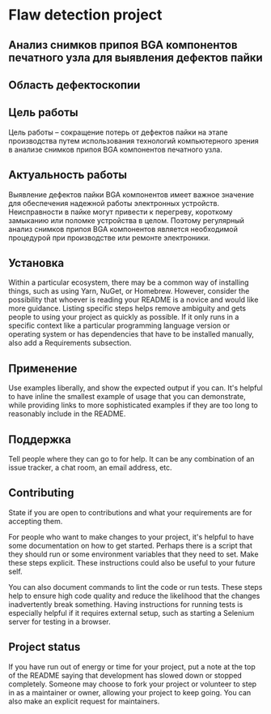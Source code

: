 # Flaw detection project

## Анализ снимков припоя BGA компонентов печатного узла для выявления дефектов пайки

## Область дефектоскопии


## Цель работы
Цель работы – сокращение потерь от дефектов пайки на этапе производства путем использования технологий компьютерного зрения в анализе снимков припоя BGA компонентов печатного узла.

## Актуальность работы
Выявление дефектов пайки BGA компонентов имеет важное значение для обеспечения надежной работы электронных устройств. Неисправности в пайке могут привести к перегреву, короткому замыканию или поломке устройства в целом. Поэтому регулярный анализ снимков припоя BGA компонентов является необходимой процедурой при производстве или ремонте электроники.

## Установка
Within a particular ecosystem, there may be a common way of installing things, such as using Yarn, NuGet, or Homebrew. However, consider the possibility that whoever is reading your README is a novice and would like more guidance. Listing specific steps helps remove ambiguity and gets people to using your project as quickly as possible. If it only runs in a specific context like a particular programming language version or operating system or has dependencies that have to be installed manually, also add a Requirements subsection.

## Применение
Use examples liberally, and show the expected output if you can. It's helpful to have inline the smallest example of usage that you can demonstrate, while providing links to more sophisticated examples if they are too long to reasonably include in the README.

## Поддержка
Tell people where they can go to for help. It can be any combination of an issue tracker, a chat room, an email address, etc.

## Contributing
State if you are open to contributions and what your requirements are for accepting them.

For people who want to make changes to your project, it's helpful to have some documentation on how to get started. Perhaps there is a script that they should run or some environment variables that they need to set. Make these steps explicit. These instructions could also be useful to your future self.

You can also document commands to lint the code or run tests. These steps help to ensure high code quality and reduce the likelihood that the changes inadvertently break something. Having instructions for running tests is especially helpful if it requires external setup, such as starting a Selenium server for testing in a browser.

## Project status
If you have run out of energy or time for your project, put a note at the top of the README saying that development has slowed down or stopped completely. Someone may choose to fork your project or volunteer to step in as a maintainer or owner, allowing your project to keep going. You can also make an explicit request for maintainers.
